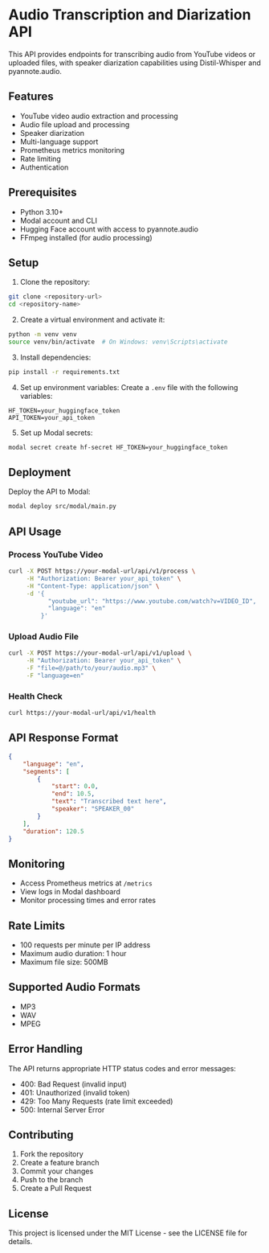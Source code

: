 # Audio Transcription and Diarization API

This API provides endpoints for transcribing audio from YouTube videos or uploaded files, with speaker diarization capabilities using Distil-Whisper and pyannote.audio.

## Features

- YouTube video audio extraction and processing
- Audio file upload and processing
- Speaker diarization
- Multi-language support
- Prometheus metrics monitoring
- Rate limiting
- Authentication

## Prerequisites

- Python 3.10+
- Modal account and CLI
- Hugging Face account with access to pyannote.audio
- FFmpeg installed (for audio processing)

## Setup

1. Clone the repository:
```bash
git clone <repository-url>
cd <repository-name>
```

2. Create a virtual environment and activate it:
```bash
python -m venv venv
source venv/bin/activate  # On Windows: venv\Scripts\activate
```

3. Install dependencies:
```bash
pip install -r requirements.txt
```

4. Set up environment variables:
Create a `.env` file with the following variables:
```
HF_TOKEN=your_huggingface_token
API_TOKEN=your_api_token
```

5. Set up Modal secrets:
```bash
modal secret create hf-secret HF_TOKEN=your_huggingface_token
```

## Deployment

Deploy the API to Modal:
```bash
modal deploy src/modal/main.py
```

## API Usage

### Process YouTube Video

```bash
curl -X POST https://your-modal-url/api/v1/process \
     -H "Authorization: Bearer your_api_token" \
     -H "Content-Type: application/json" \
     -d '{
           "youtube_url": "https://www.youtube.com/watch?v=VIDEO_ID",
           "language": "en"
         }'
```

### Upload Audio File

```bash
curl -X POST https://your-modal-url/api/v1/upload \
     -H "Authorization: Bearer your_api_token" \
     -F "file=@/path/to/your/audio.mp3" \
     -F "language=en"
```

### Health Check

```bash
curl https://your-modal-url/api/v1/health
```

## API Response Format

```json
{
    "language": "en",
    "segments": [
        {
            "start": 0.0,
            "end": 10.5,
            "text": "Transcribed text here",
            "speaker": "SPEAKER_00"
        }
    ],
    "duration": 120.5
}
```

## Monitoring

- Access Prometheus metrics at `/metrics`
- View logs in Modal dashboard
- Monitor processing times and error rates

## Rate Limits

- 100 requests per minute per IP address
- Maximum audio duration: 1 hour
- Maximum file size: 500MB

## Supported Audio Formats

- MP3
- WAV
- MPEG

## Error Handling

The API returns appropriate HTTP status codes and error messages:
- 400: Bad Request (invalid input)
- 401: Unauthorized (invalid token)
- 429: Too Many Requests (rate limit exceeded)
- 500: Internal Server Error

## Contributing

1. Fork the repository
2. Create a feature branch
3. Commit your changes
4. Push to the branch
5. Create a Pull Request

## License

This project is licensed under the MIT License - see the LICENSE file for details. 